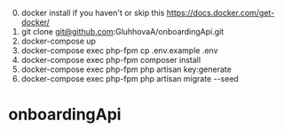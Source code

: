 0. docker install if you haven't or skip this  https://docs.docker.com/get-docker/    
1. git clone git@github.com:GluhhovaA/onboardingApi.git 
2. docker-compose up
3. docker-compose exec php-fpm cp .env.example .env
4. docker-compose exec php-fpm composer install
5. docker-compose exec php-fpm php artisan key:generate
6. docker-compose exec php-fpm php artisan migrate --seed
# onboardingApi
